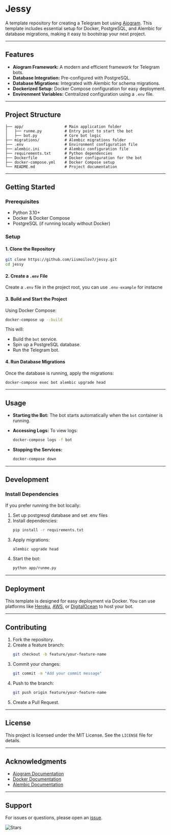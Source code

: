 # Jessy

A template repository for creating a Telegram bot using [Aiogram](https://docs.aiogram.dev/). This template includes essential setup for Docker, PostgreSQL, and Alembic for database migrations, making it easy to bootstrap your next project.

---

## Features
- **Aiogram Framework:** A modern and efficient framework for Telegram bots.
- **Database Integration:** Pre-configured with PostgreSQL.
- **Database Migrations:** Integrated with Alembic for schema migrations.
- **Dockerized Setup:** Docker Compose configuration for easy deployment.
- **Environment Variables:** Centralized configuration using a `.env` file.

---

## Project Structure

```
├── app/                  # Main application folder
│   ├── runme.py          # Entry point to start the bot
│   ├── bot.py            # Core bot logic
├── migrations/           # Alembic migrations folder
├── .env                  # Environment configuration file
├── alembic.ini           # Alembic configuration file
├── requirements.txt      # Python dependencies
├── Dockerfile            # Docker configuration for the bot
├── docker-compose.yml    # Docker Compose setup
└── README.md             # Project documentation
```

---

## Getting Started

### Prerequisites
- Python 3.10+
- Docker & Docker Compose
- PostgreSQL (if running locally without Docker)

### Setup

#### 1. Clone the Repository
```bash
git clone https://github.com/iismoilov7/jessy.git
cd jessy
```

#### 2. Create a `.env` File
Create a `.env` file in the project root, you can use `.env-example` for instacne

#### 3. Build and Start the Project
Using Docker Compose:
```bash
docker-compose up --build
```
This will:
- Build the `bot` service.
- Spin up a PostgreSQL database.
- Run the Telegram bot.

#### 4. Run Database Migrations
Once the database is running, apply the migrations:
```bash
docker-compose exec bot alembic upgrade head
```

---

## Usage
- **Starting the Bot:**
  The bot starts automatically when the `bot` container is running.

- **Accessing Logs:**
  To view logs:
  ```bash
  docker-compose logs -f bot
  ```

- **Stopping the Services:**
  ```bash
  docker-compose down
  ```

---

## Development

### Install Dependencies
If you prefer running the bot locally:
1. Set up postgresql database and set .env files
2. Install dependencies:
   ```bash
   pip install -r requirements.txt
   ```
3. Apply migrations:
   ```bash
   alembic upgrade head
   ```
4. Start the bot:
   ```bash
   python app/runme.py
   ```

---

## Deployment
This template is designed for easy deployment via Docker. You can use platforms like [Heroku](https://www.heroku.com/), [AWS](https://aws.amazon.com/), or [DigitalOcean](https://www.digitalocean.com/) to host your bot.

---

## Contributing
1. Fork the repository.
2. Create a feature branch:
   ```bash
   git checkout -b feature/your-feature-name
   ```
3. Commit your changes:
   ```bash
   git commit -m "Add your commit message"
   ```
4. Push to the branch:
   ```bash
   git push origin feature/your-feature-name
   ```
5. Create a Pull Request.

---

## License
This project is licensed under the MIT License. See the `LICENSE` file for details.

---

## Acknowledgments
- [Aiogram Documentation](https://docs.aiogram.dev/)
- [Docker Documentation](https://docs.docker.com/)
- [Alembic Documentation](https://alembic.sqlalchemy.org/)

---

## Support
For issues or questions, please open an [issue](https://github.com/<your-username>/Python-Aiogram-Telegram-Bot-Template/issues).


![Stars](https://img.shields.io/github/stars/iismoilov7/jessy?style=social) 
